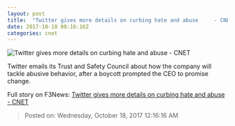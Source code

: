 ```yaml
---
layout: post
title:  "Twitter gives more details on curbing hate and abuse     - CNET"
date: 2017-10-18 00:16:16Z
categories: cnet
---
```


![Twitter gives more details on curbing hate and abuse     - CNET](https://cnet4.cbsistatic.com/img/1GMCeh2wNssbiT3TDExDe5zqWvM=/670x503/2014/06/13/3b3d85c9-8386-4051-ba67-53abcfe52dda/twitterlogoblue.png)

Twitter emails its Trust and Safety Council about how the company will tackle abusive behavior, after a boycott prompted the CEO to promise change.


Full story on F3News: [Twitter gives more details on curbing hate and abuse     - CNET](http://www.f3nws.com/n/vNYUTD)

> Posted on: Wednesday, October 18, 2017 12:16:16 AM
